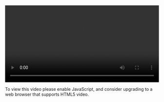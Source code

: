 <video controls="" style="width: 100%; display: block;"><source src="http://o86bpj665.bkt.clouddn.com/bianguaishou/8-2-svg.mp4" type="video/mp4"><p>To view this video please enable JavaScript, and consider upgrading to a web browser that supports HTML5 video.</p></video>
